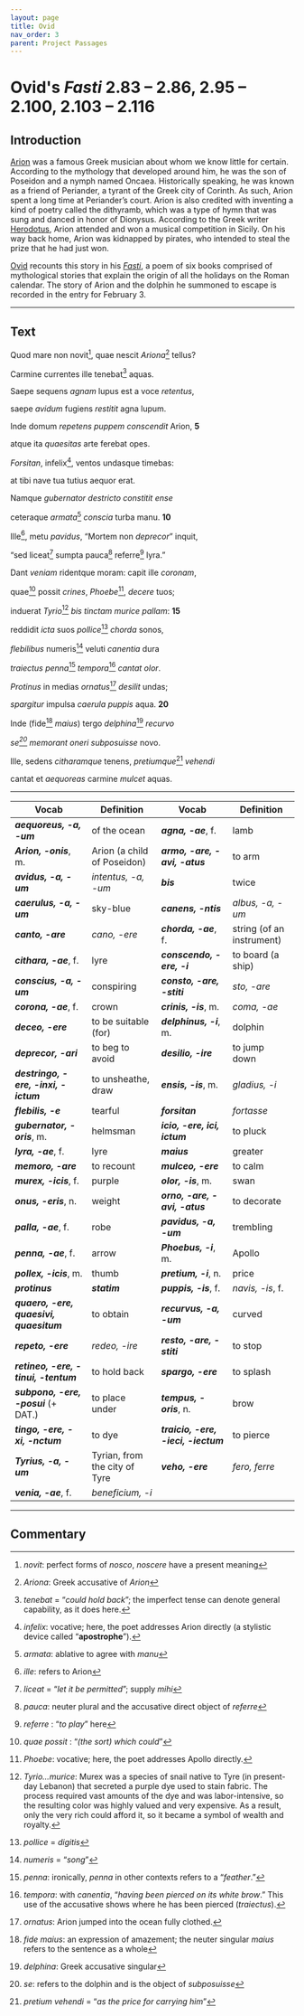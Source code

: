 ```yaml
---
layout: page
title: Ovid
nav_order: 3
parent: Project Passages
---
```


# Ovid's *Fasti* 2.83 – 2.86, 2.95 – 2.100, 2.103 – 2.116

## Introduction

[Arion](https://en.wikipedia.org/wiki/Arion) was a famous Greek musician about whom we know little for certain. According to the mythology that developed around him, he was the son of Poseidon and a nymph named Oncaea. Historically speaking, he was known as a friend of Periander, a tyrant of the Greek city of Corinth. As such, Arion spent a long time at Periander’s court. Arion is also credited with inventing a kind of poetry called the dithyramb, which was a type of hymn that was sung and danced in honor of Dionysus. According to the Greek writer [Herodotus](https://en.wikipedia.org/wiki/Herodotus), Arion attended and won a musical competition in Sicily. On his way back home, Arion was kidnapped by pirates, who intended to steal the prize that he had just won. 

[Ovid](https://en.wikipedia.org/wiki/Ovid) recounts this story in his [_Fasti_](https://en.wikipedia.org/wiki/Fasti_(poem)), a poem of six books 
comprised of mythological stories that explain the origin of all the holidays on the Roman calendar. The story of Arion and the dolphin he summoned to escape is recorded in the entry for February 3.

----------

## Text


Quod mare non novit[^1], quae nescit _Ariona_[^2] tellus?

Carmine currentes ille tenebat[^3] aquas.

Saepe sequens _agnam_ lupus est a voce _retentus_,

saepe _avidum_ fugiens _restitit_ agna lupum.

Inde domum _repetens_ _puppem_ _conscendit_ Arion,			**5**

atque ita _quaesitas_ arte ferebat opes.

_Forsitan_, infelix[^4], ventos undasque timebas:

at tibi nave tua tutius aequor erat.

Namque _gubernator_ _destricto_ _constitit_ _ense_

ceteraque _armata_[^5] _conscia_ turba manu.				**10**

Ille[^6], metu _pavidus_, “Mortem non _deprecor_” inquit,

“sed liceat[^7] sumpta pauca[^8] referre[^9] lyra.”

Dant _veniam_ ridentque moram: capit ille _coronam_,

quae[^10] possit _crines_, _Phoebe_[^11], _decere_ tuos;

induerat _Tyrio_[^12] _bis_ _tinctam_ _murice_ _pallam_:				**15**

reddidit _icta_ suos _pollice_[^13] _chorda_ sonos,

_flebilibus_ numeris[^14] veluti _canentia_ dura

_traiectus_ _penna_[^15] _tempora_[^16] _cantat_ _olor_.

_Protinus_ in medias _ornatus_[^17] _desilit_ undas;

_spargitur_ impulsa _caerula_ _puppis_ aqua.				**20**

Inde (fide[^18] _maius_) tergo _delphina_[^19] _recurvo_

_se[^20] memorant oneri subposuisse_ novo.

Ille, sedens _citharamque_ tenens, _pretiumque_[^21] _vehendi_

cantat et _aequoreas_ carmine _mulcet_ aquas.


----------

| Vocab | Definition | Vocab | Definition |
| -------- | ------- | -------- | ------- |
| **_aequoreus, -a, -um_** | of the ocean | **_agna, -ae_**, f. | lamb |
| **_Arion, -onis_**, m. | Arion (a child of Poseidon) | **_armo, -are, -avi, -atus_** | to arm |
| **_avidus, -a, -um_** | _intentus, -a, -um_ | **_bis_** | twice |
| **_caerulus, -a, -um_** | sky-blue | **_canens, -ntis_** | _albus, -a, -um_ |
| **_canto, -are_** | _cano, -ere_ | **_chorda, -ae_**, f. | string (of an instrument) |
| **_cithara, -ae_**, f. | lyre | **_conscendo, -ere, -i_** | to board (a ship) |
| **_conscius, -a, -um_** | conspiring | **_consto, -are, -stiti_** | _sto, -are_ |
| **_corona, -ae_**, f. | crown | **_crinis, -is_**, m. | _coma, -ae_ |
| **_deceo, -ere_** | to be suitable (for) | **_delphinus, -i_**, m. | dolphin |
| **_deprecor, -ari_** | to beg to avoid | **_desilio, -ire_** | to jump down |
| **_destringo, -ere, -inxi, -ictum_** | to unsheathe, draw | **_ensis, -is_**, m. | _gladius, -i_ |
| **_flebilis, -e_** | tearful | **_forsitan_** | _fortasse_ |
| **_gubernator, -oris_**, m. | helmsman | **_icio, -ere, ici, ictum_** | to pluck |
| **_lyra, -ae_**, f. | lyre | **_maius_** | greater |
| **_memoro, -are_** | to recount | **_mulceo, -ere_** | to calm |
| **_murex, -icis_**, f. | purple | **_olor, -is_**, m. | swan |
| **_onus, -eris_**, n. | weight | **_orno, -are, -avi, -atus_** | to decorate |
| **_palla, -ae_**, f. | robe | **_pavidus, -a, -um_** | trembling |
| **_penna, -ae_**, f. | arrow | **_Phoebus, -i_**, m. | Apollo |
| **_pollex, -icis_**, m. | thumb | **_pretium, -i_**, n. | price |
| **_protinus_** | **_statim_** | **_puppis, -is_**, f. | _navis, -is_, f. |
| **_quaero, -ere, quaesivi, quaesitum_** | to obtain | **_recurvus, -a, -um_** | curved |
| **_repeto, -ere_** | _redeo, -ire_ | **_resto, -are, -stiti_** | to stop |
| **_retineo, -ere, -tinui, -tentum_** | to hold back | **_spargo, -ere_** | to splash |
| **_subpono, -ere, -posui_** (+ DAT.) | to place under | **_tempus, -oris_**, n. | brow |
| **_tingo, -ere, -xi, -nctum_** | to dye | **_traicio, -ere, -ieci, -iectum_** | to pierce |
| **_Tyrius, -a, -um_** | Tyrian, from the city of Tyre | **_veho, -ere_** | _fero, ferre_ |
| **_venia, -ae_**, f. | _beneficium, -i_  |    |    |





----------

## Commentary

[^1]: _novit_: perfect forms of _nosco_, _noscere_ have a present meaning 
[^2]: _Ariona_: Greek accusative of _Arion_
[^3]: _tenebat_ = “_could hold back_”; the imperfect tense can denote general capability, as it does here.
[^4]: _infelix_: vocative; here, the poet addresses Arion directly (a stylistic device called “**apostrophe**”).
[^5]: _armata_: ablative to agree with _manu_
[^6]: _ille_: refers to Arion
[^7]: _liceat_ = “_let it be permitted_”; supply _mihi_
[^8]: _pauca_: neuter plural and the accusative direct object of _referre_
[^9]: _referre_ : “_to play_” here
[^10]: _quae possit_ : “_(the sort) which could_”
[^11]: _Phoebe_: vocative; here, the poet addresses Apollo directly.
[^12]: _Tyrio...murice_: Murex was a species of snail native to Tyre (in present-day Lebanon) that secreted a purple dye used to stain fabric. The process required vast amounts of the dye and was labor-intensive, so the resulting color was highly valued and very expensive. As a result, only the very rich could afford it, so it became a symbol of wealth and royalty.
[^13]: _pollice_ = _digitis_
[^14]: _numeris_ = “_song_”
[^15]: _penna_: ironically, _penna_ in other contexts refers to a “_feather_.”
[^16]: _tempora_: with _canentia_, “_having been pierced on its white brow_.” This use of the accusative shows where he has been pierced (_traiectus_).
[^17]: _ornatus_: Arion jumped into the ocean fully clothed.
[^18]: _fide maius_: an expression of amazement; the neuter singular _maius_ refers to the sentence as a whole
[^19]: _delphina_: Greek accusative singular
[^20]: _se_: refers to the dolphin and is the object of _subposuisse_
[^21]: _pretium vehendi_ = “_as the price for carrying him_”
